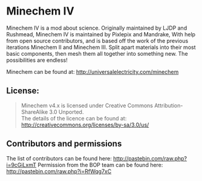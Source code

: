 Minechem IV
=========

Minechem IV is a mod about science. Originally maintained by LJDP and Rushmead, Minechem IV is maintained by Pixlepix and Mandrake, With help from open source contributors, and is based off the work of the previous iterations Minechem II and Minechem III. Split apart materials into their most basic components, then mesh them all together into something new. The possibilities are endless!

Minechem can be found at: http://universalelectricity.com/minechem

## License:

> Minechem v4.x is licensed under Creative Commons Attribution-ShareAlike 3.0 Unported. <br />
The details of the licence can be found at: http://creativecommons.org/licenses/by-sa/3.0/us/

## Contributors and permissions
The list of contributors can be found here: http://pastebin.com/raw.php?i=9cGiLxmT
Permission from the BOP team can be found here: http://pastebin.com/raw.php?i=RfWqg7xC

